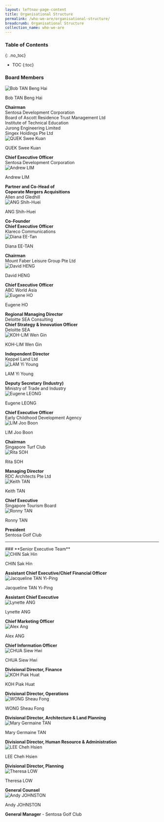 ```yaml
---
layout: leftnav-page-content
title: Organisational Structure
permalink: /who-we-are/organisational-structure/
breadcrumb: Organisational Structure
collection_name: who-we-are
---
```

### **Table of Contents**
{: .no_toc}
- TOC
{:toc}
### **Board Members**
<div class="row">
    <div class="col is-4">
        <img src="/images/who-we-are/organisational-structure/MrBobTANBengHai.jpg" alt="Bob TAN Beng Hai">
    </div>
    <div class="col is-8">
        <p class="title is-4">Bob TAN Beng Hai</p>
        <strong>Chairman</strong>
        <br> Sentosa Development Corporation
        <br> Board of Ascott Residence Trust Management Ltd
        <br> Institute of Technical Education
        <br> Jurong Engineering Limited
        <br> Singex Holdings Pte Ltd
    </div>
</div>

<div class="row">
    <div class="col is-4">
        <img src="/images/who-we-are/organisational-structure/MrQUEKSweeKuan.jpg" alt="QUEK Swee Kuan">
    </div>
    <div class="col is-8">
        <p class="title is-4">QUEK Swee Kuan</p>
        <strong>Chief Executive Officer</strong>
        <br> Sentosa Development Corporation
    </div>
</div>

<div class="row">
    <div class="col is-4">
        <img src="/images/who-we-are/organisational-structure/MrAndrewLim.jpeg" alt="Andrew LIM">
    </div>
    <div class="col is-8">
        <p class="title is-4">Andrew LIM</p>
        <strong>
        Partner and Co-Head of 
        <br>Coporate Mergers Acquisitions
        </strong>
        <br>Allen and Gledhill
    </div>
</div>

<div class="row">
    <div class="col is-4">
        <img src="/images/who-we-are/organisational-structure/ANGShihHuei.jpg" alt="ANG Shih-Huei ">
    </div>
    <div class="col is-8">
        <p class="title is-4">ANG Shih-Huei </p>
        <strong>
        Co-Founder
        <br>
        Chief Executive Officer
        </strong>
        <br> Klareco Communications
    </div>
</div>

<div class="row">
    <div class="col is-4">
        <img src="/images/who-we-are/organisational-structure/MsDianaEE-TAN.jpg" alt="Diana EE-Tan">
    </div>
    <div class="col is-8">
        <p class="title is-4">Diana EE-TAN</p>
        <strong>Chairman</strong>
        <br> Mount Faber Leisure Group Pte Ltd
    </div>
</div>

<div class="row">
    <div class="col is-4">
        <img src="/images/who-we-are/organisational-structure/MrDavidHENG.jpg" alt="David HENG">
    </div>
    <div class="col is-8">
        <p class="title is-4">David HENG</p>
        <strong>Chief Executive Officer</strong>
        <br> ABC World Asia
    </div>
</div>

<div class="row">
    <div class="col is-4">
        <img src="/images/who-we-are/organisational-structure/MrEugeneHO.jpg" alt="Eugene HO">
    </div>
    <div class="col is-8">
        <p class="title is-4">Eugene HO</p>
        <strong>Regional Managing Director</strong>
        <br> Deloitte SEA Consulting
        <br>
        <strong>Chief Strategy & Innovation Officer</strong>
        <br> Deloitte SEA
    </div>
</div>

<div class="row">
    <div class="col is-4">
        <img src="/images/who-we-are/organisational-structure/MsKOH-LIMWenGin.jpg" alt="KOH-LIM Wen Gin">
    </div>
    <div class="col is-8">
        <p class="title is-4">KOH-LIM Wen Gin</p>
        <strong>Independent Director</strong>
        <br> Keppel Land Ltd
    </div>
</div>

<div class="row">
    <div class="col is-4">
        <img src="/images/who-we-are/organisational-structure/MrLAMYiYoung.jpg" alt="LAM Yi Young">
    </div>
    <div class="col is-8">
        <p class="title is-4">LAM Yi Young</p>
        <strong>Deputy Secretary (Industry)</strong>
        <br> Ministry of Trade and Industry
    </div>
</div>

<div class="row">
    <div class="col is-4">
        <img src="/images/who-we-are/organisational-structure/MrEugeneLEONG.jpg" alt="Eugene LEONG">
    </div>
    <div class="col is-8">
        <p class="title is-4">Eugene LEONG</p>
        <strong>Chief Executive Officer</strong>
        <br> Early Childhood Development Agency
    </div>
</div>

<div class="row">
    <div class="col is-4">
        <img src="/images/who-we-are/organisational-structure/MrLIMJooBoon.jpg" alt="LIM Joo Boon">
    </div>
    <div class="col is-8">
        <p class="title is-4">LIM Joo Boon</p>
        <strong>Chairman</strong>
        <br> Singapore Turf Club
    </div>
</div>

<div class="row">
    <div class="col is-4">
        <img src="/images/who-we-are/organisational-structure/MsRitaSOH.jpg" alt="Rita SOH">
    </div>
    <div class="col is-8">
        <p class="title is-4">Rita SOH</p>
        <strong>Managing Director</strong>
        <br> RDC Architects Pte Ltd
    </div>
</div>

<div class="row">
    <div class="col is-4">
        <img src="/images/who-we-are/organisational-structure/MrKeithTAN.jpg" alt="Keith TAN">
    </div>
    <div class="col is-8">
        <p class="title is-4">Keith TAN</p>
        <strong>Chief Executive</strong>
        <br> Singapore Tourism Board
    </div>
</div>

<div class="row">
    <div class="col is-4">
        <img src="/images/who-we-are/organisational-structure/MrRonnyTAN.jpg" alt="Ronny TAN">
    </div>
    <div class="col is-8">
        <p class="title is-4">Ronny TAN</p>
        <strong>President</strong>
        <br> Sentosa Golf Club
    </div>
</div>
<hr> 
### **Senior Executive Team**

<div class="row">
    <div class="col is-4">
        <img src="/images/who-we-are/organisational-structure/MrCHINSakHin.jpg" alt="CHIN Sak Hin">
    </div>
    <div class="col is-8">
        <p class="title is-4">CHIN Sak Hin</p>
        <strong>Assistant Chief Executive/Chief Financial Officer</strong>
    </div>
</div>

<div class="row">
    <div class="col is-4">
        <img src="/images/who-we-are/organisational-structure/MsJacquelineTANYi-Ping.jpg" alt="Jacqueline TAN Yi-Ping">
    </div>
    <div class="col is-8">
        <p class="title is-4">Jacqueline TAN Yi-Ping</p>
        <strong>Assistant Chief Executive</strong>
    </div>
</div>

<div class="row">
    <div class="col is-4">
        <img src="/images/who-we-are/organisational-structure/MsLynetteANG.jpg" alt="Lynette ANG">
    </div>
    <div class="col is-8">
        <p class="title is-4">Lynette ANG</p>
        <strong>Chief Marketing Officer</strong>
    </div>
</div>

<div class="row">
    <div class="col is-4">
        <img src="/images/who-we-are/organisational-structure/MrAlexANG.jpg" alt="Alex Ang">
    </div>
    <div class="col is-8">
        <p class="title is-4">Alex ANG</p>
        <strong>Chief Information Officer</strong>
    </div>
</div>

<div class="row">
    <div class="col is-4">
        <img src="/images/who-we-are/organisational-structure/MsCHUASiewHwi.jpg" alt="CHUA Siew Hwi">
    </div>
    <div class="col is-8">
        <p class="title is-4">CHUA Siew Hwi</p>
        <strong>Divisional Director, Finance</strong>
    </div>
</div>

<div class="row">
    <div class="col is-4">
        <img src="/images/who-we-are/organisational-structure/MrKOHPiakHuat.jpg" alt="KOH Piak Huat">
    </div>
    <div class="col is-8">
        <p class="title is-4">KOH Piak Huat</p>
        <strong>Divisional Director, Operations</strong>
    </div>
</div>

<div class="row">
    <div class="col is-4">
        <img src="/images/who-we-are/organisational-structure/MsWONGSheauFong.jpg" alt="WONG Sheau Fong">
    </div>
    <div class="col is-8">
        <p class="title is-4">WONG Sheau Fong</p>
        <strong>Divisional Director, Architecture & Land Planning</strong>
    </div>
</div>

<div class="row">
    <div class="col is-4">
        <img src="/images/who-we-are/organisational-structure/MsMaryGermaineTAN.jpg" alt="Mary Germaine TAN">
    </div>
    <div class="col is-8">
        <p class="title is-4">Mary Germaine TAN</p>
        <strong>Divisional Director, Human Resource & Administration</strong>
    </div>
</div>

<div class="row">
    <div class="col is-4">
        <img src="/images/who-we-are/organisational-structure/LEEChehHsien.jpg" alt="LEE Cheh Hsien">
    </div>
    <div class="col is-8">
        <p class="title is-4">LEE Cheh Hsien</p>
        <strong>Divisional Director, Planning</strong>
    </div>
</div>

<div class="row">
    <div class="col is-4">
        <img src="/images/who-we-are/organisational-structure/MsTheresaLOW.jpg" alt="Theresa LOW">
    </div>
    <div class="col is-8">
        <p class="title is-4">Theresa LOW</p>
        <strong>General Counsel</strong>
    </div>
</div>

<div class="row">
    <div class="col is-4">
        <img src="/images/who-we-are/organisational-structure/MrAndyJOHNSTON.jpg" alt="Andy JOHNSTON">
    </div>
    <div class="col is-8">
        <p class="title is-4">Andy JOHNSTON</p>
        <strong>General Manager</strong> - Sentosa Golf Club
    </div>
</div>
